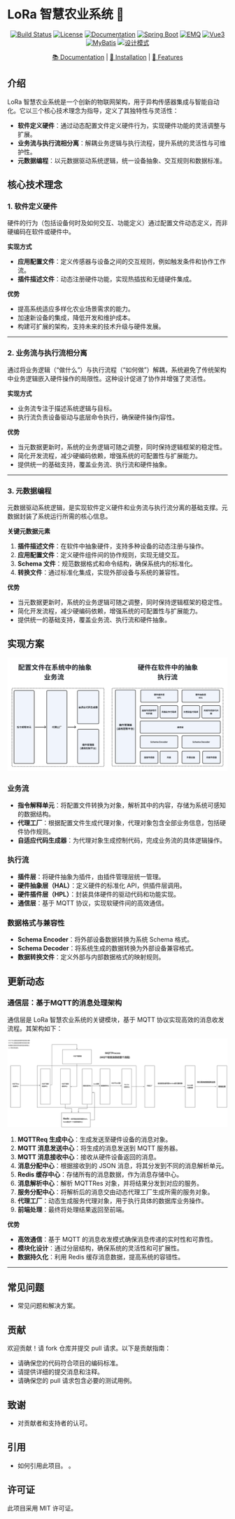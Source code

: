 # LoRa 智慧农业系统 🌾

<p align="center">
  <a href="your-build-link"><img src="https://img.shields.io/badge/build-passing-brightgreen" alt="Build Status"></a>
  <a href="your-license-link"><img src="https://img.shields.io/badge/license-MIT-blue" alt="License"></a>
  <a href="your-docs-link"><img src="https://img.shields.io/badge/docs-latest-blue" alt="Documentation"></a>
  <a href="your-spring-boot-link"><img src="https://img.shields.io/badge/Spring%20Boot-🚀-orange" alt="Spring Boot"></a>
  <a href="your-emq-link"><img src="https://img.shields.io/badge/EMQ-📈-blue" alt="EMQ"></a>
  <a href="your-vue3-link"><img src="https://img.shields.io/badge/Vue3-📊-green" alt="Vue3"></a>
  <a href="your-mybatis-link"><img src="https://img.shields.io/badge/MyBatis-📚-orange" alt="MyBatis"></a>
  <a href="your-design-pattern-link"><img src="https://img.shields.io/badge/设计模式-🛠️-yellow" alt="设计模式"></a>
</p>

<p align="center">
  <a href="your-docs-link">📚 Documentation</a> |
  <a href="your-installation-link">🔧 Installation</a> |
  <a href="your-features-link">🌟 Features</a>
</p>

## 介绍

LoRa 智慧农业系统是一个创新的物联网架构，用于异构传感器集成与智能自动化。它以三个核心技术理念为指导，定义了其独特性与灵活性：

- **软件定义硬件**：通过动态配置文件定义硬件行为，实现硬件功能的灵活调整与扩展。
- **业务流与执行流相分离**：解耦业务逻辑与执行流程，提升系统的灵活性与可维护性。
- **元数据编程**：以元数据驱动系统逻辑，统一设备抽象、交互规则和数据标准。


## 核心技术理念

### 1. 软件定义硬件


硬件的行为（包括设备何时及如何交互、功能定义）通过配置文件动态定义，而非硬编码在软件或硬件中。

**实现方式**

- **应用配置文件**：定义传感器与设备之间的交互规则，例如触发条件和协作工作流。
- **插件描述文件**：动态注册硬件功能，实现热插拔和无缝硬件集成。

**优势**

- 提高系统适应多样化农业场景需求的能力。
- 加速新设备的集成，降低开发和维护成本。
- 构建可扩展的架构，支持未来的技术升级与硬件发展。

---

### 2. 业务流与执行流相分离


通过将业务逻辑（“做什么”）与执行流程（“如何做”）解耦，系统避免了传统架构中业务逻辑嵌入硬件操作的局限性。这种设计促进了协作并增强了灵活性。

**实现方式**

- 业务流专注于描述系统逻辑与目标。
- 执行流负责设备驱动与底层命令执行，确保硬件操作j容性。

**优势**

- 当元数据更新时，系统的业务逻辑可随之调整，同时保持逻辑框架的稳定性。
- 简化开发流程，减少硬编码依赖，增强系统的可配置性与扩展能力。
- 提供统一的基础支持，覆盖业务流、执行流和硬件抽象。

---

### 3. 元数据编程


元数据驱动系统逻辑，是实现软件定义硬件和业务流与执行流分离的基础支撑。元数据封装了系统运行所需的核心信息。

**关键元数据元素**

1. **插件描述文件**：在软件中抽象硬件，支持多种设备的动态注册与操作。
2. **应用配置文件**：定义硬件组件间的协作规则，实现无缝交互。
3. **Schema 文件**：规范数据格式和命令结构，确保系统内的标准化。
4. **转换文件**：通过标准化集成，实现外部设备与系统的兼容性。

**优势**

- 当元数据更新时，系统的业务逻辑可随之调整，同时保持逻辑框架的稳定性。
- 简化开发流程，减少硬编码依赖，增强系统的可配置性与扩展能力。
- 提供统一的基础支持，覆盖业务流、执行流和硬件抽象。









## 实现方案

![](doc/images/achievement.png)

### 业务流

- **指令解释单元**：将配置文件转换为对象，解析其中的内容，存储为系统可感知的数据结构。
- **代理工厂**：根据配置文件生成代理对象，代理对象包含全部业务信息，包括硬件协作规则。
- **自适应代码生成器**：为代理对象生成控制代码，完成业务流的具体逻辑操作。

### 执行流

- **插件层**：将硬件抽象为插件，由插件管理层统一管理。
- **硬件抽象层（HAL）**：定义硬件的标准化 API，供插件层调用。
- **硬件插件层（HPL）**：封装具体硬件的驱动代码和功能实现。
- **通信层**：基于 MQTT 协议，实现软硬件间的高效通信。

### 数据格式与兼容性

- **Schema Encoder**：将外部设备数据转换为系统 Schema 格式。
- **Schema Decoder**：将系统生成的数据转换为外部设备兼容格式。
- **数据转换文件**：定义外部与内部数据格式的映射规则。






## 更新动态

### 通信层：基于MQTT的消息处理架构
通信层是 LoRa 智慧农业系统的关键模块，基于 MQTT 协议实现高效的消息收发流程。其架构如下：


![](doc/images/architecture-diagram-zh.png)


1. **MQTTReq 生成中心**：生成发送至硬件设备的消息对象。
2. **MQTT 消息发送中心**：将生成的消息发送到 MQTT 服务器。
3. **MQTT 消息接收中心**：接收从硬件设备返回的消息。
4. **消息分配中心**：根据接收到的 JSON 消息，将其分发到不同的消息解析单元。
5. **Redis 缓存中心**：存储所有的消息数据，作为消息存储中心。
6. **消息解析中心**：解析 MQTTRes 对象，并将结果分发到对应的服务。
7. **服务分配中心**：将解析后的消息交由动态代理工厂生成所需的服务对象。
8. **代理工厂**：动态生成服务代理对象，用于执行具体的数据库业务操作。
9. **前端处理**：最终将处理结果返回至前端。

**优势**

- **高效通信**：基于 MQTT 的消息收发模式确保消息传递的实时性和可靠性。
- **模块化设计**：通过分层结构，确保系统的灵活性和可扩展性。
- **数据持久化**：利用 Redis 缓存消息数据，提高系统的容错性。

---


## 常见问题

- 常见问题和解决方案。

## 贡献

欢迎贡献！请 fork 仓库并提交 pull 请求。以下是贡献指南：

- 请确保您的代码符合项目的编码标准。
- 请提供详细的提交消息和注释。
- 请确保您的 pull 请求包含必要的测试用例。

## 致谢

- 对贡献者和支持者的认可。

## 引用

- 如何引用此项目。
。

## 许可证

此项目采用 MIT 许可证。
          

